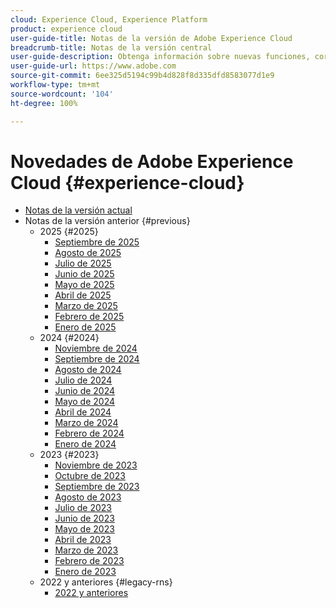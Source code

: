 ```yaml
---
cloud: Experience Cloud, Experience Platform
product: experience cloud
user-guide-title: Notas de la versión de Adobe Experience Cloud
breadcrumb-title: Notas de la versión central
user-guide-description: Obtenga información sobre nuevas funciones, correcciones y avisos importantes de Adobe Experience Cloud y Experience Platform.
user-guide-url: https://www.adobe.com
source-git-commit: 6ee325d5194c99b4d828f8d335dfd8583077d1e9
workflow-type: tm+mt
source-wordcount: '104'
ht-degree: 100%

---
```



# Novedades de Adobe Experience Cloud {#experience-cloud}

+ [Notas de la versión actual](current.md)
+ Notas de la versión anterior {#previous}
   + 2025 {#2025}
      + [Septiembre de 2025](c-legacy-releases/2025/09112025.md)
      + [Agosto de 2025](c-legacy-releases/2025/08132025.md)
      + [Julio de 2025](c-legacy-releases/2025/07162025.md)
      + [Junio de 2025](c-legacy-releases/2025/06182025.md)
      + [Mayo de 2025](c-legacy-releases/2025/05142025.md)
      + [Abril de 2025](c-legacy-releases/2025/04162025.md)
      + [Marzo de 2025](c-legacy-releases/2025/03122025.md)
      + [Febrero de 2025](c-legacy-releases/2025/02122025.md)
      + [Enero de 2025](c-legacy-releases/2025/01222025.md)
   + 2024 {#2024}
      + [Noviembre de 2024](c-legacy-releases/2024/10232024.md)
      + [Septiembre de 2024](c-legacy-releases/2024/09122024.md)
      + [Agosto de 2024](c-legacy-releases/2024/08142024.md)
      + [Julio de 2024](c-legacy-releases/2024/07172024.md)
      + [Junio de 2024](c-legacy-releases/2024/06122024.md)
      + [Mayo de 2024](c-legacy-releases/2024/05152024.md)
      + [Abril de 2024](c-legacy-releases/2024/04172024.md)
      + [Marzo de 2024](c-legacy-releases/2024/03132024.md)
      + [Febrero de 2024](c-legacy-releases/2024/02142024.md)
      + [Enero de 2024](c-legacy-releases/2024/01112024.md)
   + 2023 {#2023}
      + [Noviembre de 2023](c-legacy-releases/2023/10252023.md)
      + [Octubre de 2023](c-legacy-releases/2023/10042023.md)
      + [Septiembre de 2023](c-legacy-releases/2023/09132023.md)
      + [Agosto de 2023](c-legacy-releases/2023/08092023.md)
      + [Julio de 2023](c-legacy-releases/2023/07122023.md)
      + [Junio de 2023](c-legacy-releases/2023/06072023.md)
      + [Mayo de 2023](c-legacy-releases/2023/05102023.md)
      + [Abril de 2023](c-legacy-releases/2023/04122023.md)
      + [Marzo de 2023](c-legacy-releases/2023/03082023.md)
      + [Febrero de 2023](c-legacy-releases/2023/02082023.md)
      + [Enero de 2023](c-legacy-releases/2023/01112023.md)
   + 2022 y anteriores {#legacy-rns}
      + [2022 y anteriores](c-legacy-releases/2022-earlier.md)
